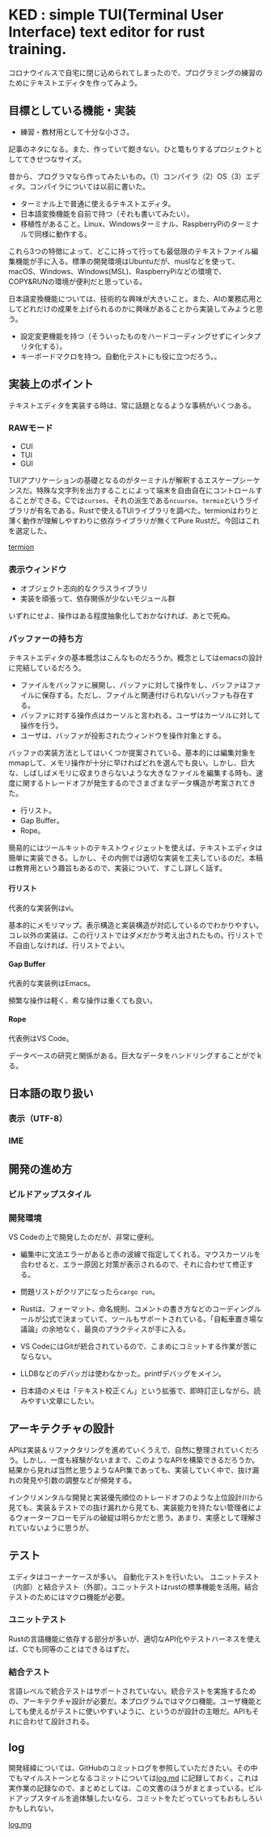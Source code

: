# KED : simple TUI(Terminal User Interface) text editor for rust training.

コロナウイルスで自宅に閉じ込められてしまったので、プログラミングの練習のためにテキストエディタを作ってみよう。

## 目標としている機能・実装

* 練習・教材用として十分な小ささ。

記事のネタになる。また、作っていて飽きない。ひと篭もりするプロジェクトとしててきせつなサイズ。

昔から、プログラマなら作ってみたいもの。（1）コンパイラ（2）OS（3）エディタ。コンパイラについては以前に書いた。

* ターミナル上で普通に使えるテキストエディタ。
* 日本語変換機能を自前で持つ（それも書いてみたい）。
* 移植性があること。Linux、Windowsターミナル、RaspberryPiのターミナルで同様に動作する。

これら3つの特徴によって、どこに持って行っても最低限のテキストファイル編集機能が手に入る。標準の開発環境はUbuntuだが、muslなどを使って、macOS、Windows、Windows(MSL)、RaspberryPiなどの環境で、COPY&RUNの環境が便利だと思っている。

日本語変換機能については、技術的な興味が大きいこと。また、AIの業務応用としてどれだけの成果を上げられるのかに興味があることから実装してみようと思う。


* 設定変更機能を持つ（そういったものをハードコーディングせずにインタプリタ化する）。
* キーボードマクロを持つ。自動化テストにも役に立つだろう。。

## 実装上のポイント

テキストエディタを実装する時は、常に話題となるような事柄がいくつある。

### RAWモード

* CUI
* TUI
* GUI

TUIアプリケーションの基礎となるのがターミナルが解釈するエスケープシーケンスだ。特殊な文字列を出力することによって端末を自由自在にコントロールすることができる。Cでは`curses`、それの派生である`ncuurse`、`termio`というライブラリが有名である。Rustで使えるTUIライブラリを調べた。termionはわりと薄く動作が理解しやすわりに依存ライブラリが無くてPure Rustだ。今回はこれを選定した。

[termion](https://github.com/redox-os/termion)

### 表示ウィンドウ

* オブジェクト志向的なクラスライブラリ
* 実装を頑張って、依存関係が少ないモジュール群

いずれにせよ、操作はある程度抽象化しておかなければ、あとで死ぬ。

### バッファーの持ち方

テキストエディタの基本概念はこんなものだろうか。概念としてはemacsの設計に完結しているだろう。

* ファイルをバッファに展開し、バッファに対して操作をし、バッファほファイルに保存する。ただし、ファイルと関連付けられないバッファも存在する。
* バッファに対する操作点はカーソルと言われる。ユーザはカーソルに対して操作を行う。
* ユーザは、バッファが投影されたウィンドウを操作対象とする。

バッファの実装方法としてはいくつか提案されている。基本的には編集対象をmmapして、メモリ操作が十分に早ければどれを選んでも良い。しかし、巨大な、しばしばメモリに収まりきらないような大きなファイルを編集する時も、速度に関するトレードオフが発生するのでさまざまなデータ構造が考案されてきた。


* 行リスト。
* Gap Buffer。
* Rope。

簡易的にはツールキットのテキストウィジェットを使えば、テキストエディタは簡単に実装できる。しかし、その内側では適切な実装を工夫しているのだ。本稿は教育用という趣旨もあるので、実装について、すこし詳しく話す。

#### 行リスト

代表的な実装例はvi。

基本的にメモリマップ。表示構造と実装構造が対応しているのでわかりやすい。コレ以外の実装は、この行リストではダメだかラ考え出されたもの。行リストで不自由しなければ、行リストでよい。

#### Gap Buffer

代表的な実装例はEmacs。

頻繁な操作は軽く、希な操作は重くても良い。

#### Rope

代表例はVS Code。

データベースの研究と関係がある。巨大なデータをハンドリングすることがでｋる。


## 日本語の取り扱い

### 表示（UTF-8）

### IME

## 開発の進め方

### ビルドアップスタイル

### 開発環境

VS Codeの上で開発したのだが、非常に便利。

* 編集中に文法エラーがあると赤の波線で指定してくれる。マウスカーソルを合わせると、エラー原因と対策が表示されるので、それに合わせて修正する。
* 問題リストがクリアになったら`cargo run`。
* Rustは、フォーマット、命名規則、コメントの書き方などのコーディングルールが公式で決まっていて、ツールもサポートされている。「自転車置き場な議論」の余地なく、最良のプラクティスが手に入る。

* VS CodeにはGitが統合されているので、こまめにコミットする作業が苦にならない。

* LLDBなどのデバッガは使わなかった。printfデバッグをメイン。

* 日本語のメモは「テキスト校正くん」という拡張で、即時訂正しながら。読みやすい文章にしたい。

## アーキテクチャの設計

APIは実装＆リファクタリングを進めていくうえで、自然に整理されていくだろう。しかし、一度も経験がないままで、このようなAPIを構築できるだろうか。結果から見れば当然と思うようなAPI集であっても、実装していく中で、抜け漏れの発見や引数の調整などが頻発する。

インクリメンタルな開発と実装優先順位のトレードオフのような上位設計川から見ても、実装＆テストでの抜け漏れから見ても、実装能力を持たない管理者によるウォーターフローモデルの破綻は明らかだと思う。あまり、実感として理解されていないように思うが。

## テスト

エディタはコーナーケースが多い。
自動化テストを行いたい。
ユニットテスト（内部）と結合テスト（外部）。ユニットテストはrustの標準機能を活用。結合テストのためにはマクロ機能が必要。

### ユニットテスト

Rustの言語機能に依存する部分が多いが、適切なAPI化やテストハーネスを使えば、Cでも同等のことはできるはずだ。

### 結合テスト

言語レベルで統合テストはサポートされていない。統合テストを実施するための、アーキテクチャ設計が必要だ。本プログラムではマクロ機能。ユーザ機能としても使えるがテストに使いやすいように、というのが設計の主眼だ。APIもそれに合わせて設計される。


## log

開発経緯については、GitHubのコミットログを参照していただきたい。その中でもマイルストーンとなるコミットについては[log.md](log.md) に記録しておく。これは実作業の記録なので、まとめとしては、この文書のほうがまとまっている。ビルドアップスタイルを追体験したいなら、コミットをたどっていってもおもしろいかもしれない。

[log.mg](log.md)

